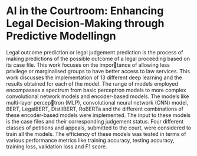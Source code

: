 # AI in the Courtroom: Enhancing Legal Decision-Making through Predictive Modellingn

Legal outcome prediction or legal judgement prediction is the process of making predictions of the possible outcome of a legal proceeding based on its case file. This work focuses on the importance of allowing less privilege or marginalised groups to have better access to law services. This work discusses the implementation of 13 different deep learning and the results obtained for each of the model. The range of models employed encompasses a spectrum from basic perceptron models to more 
complex convolutional network models and encoder-based models. The models like multi-layer perceptron (MLP), convolutional neural network (CNN) model, BERT, LegalBERT, DistilBERT, RoBERTa and the different combinations of these encoder-based models were implemented. The input to these models is the case files and their corresponding judgement status. Four different classes of petitions and appeals, submitted to the court, were considered to train all the models. The efficiency of these models 
was tested in terms of various performance metrics like training accuracy, testing accuracy, training loss, validation loss and F1 score.
